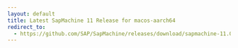 ```yaml
---
layout: default
title: Latest SapMachine 11 Release for macos-aarch64
redirect_to:
  - https://github.com/SAP/SapMachine/releases/download/sapmachine-11.0.19/sapmachine-jdk-11.0.19_macos-aarch64_bin.tar.gz
---
```

